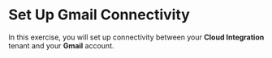 # Set Up Gmail Connectivity

In this exercise, you will set up connectivity between your **Cloud Integration** tenant and your **Gmail** account. 
